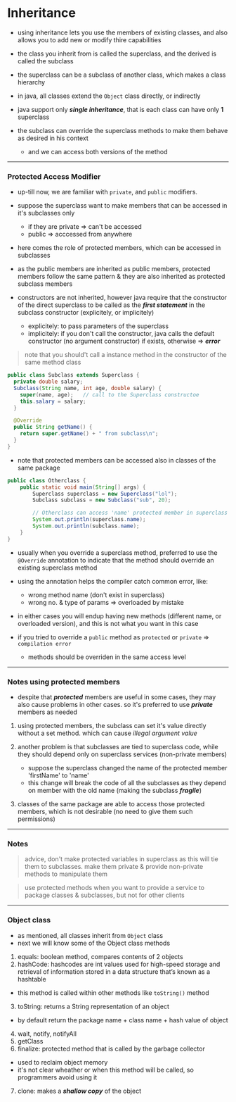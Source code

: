 # Inheritance

- using inheritance lets you use the members of existing classes, and also allows you to add new or modify thire capabilities

- the class you inherit from is called the superclass, and the derived is called the subclass

- the superclass can be a subclass of another class, which makes a class hierarchy

- in java, all classes extend the `Object` class directly, or indirectly

- java support only **_single inheritance_**, that is each class can have only **1** superclass

- the subclass can override the superclass methods to make them behave as desired in his context
  - and we can access both versions of the method

---

### Protected Access Modifier

- up-till now, we are familiar with `private`, and `public` modifiers.

- suppose the superclass want to make members that can be accessed in it's subclasses only

  - if they are private => can't be accessed
  - public => acccessed from anywhere

- here comes the role of protected members, which can be accessed in subclasses

- as the public members are inherited as public members, protected members follow the same pattern & they are also inherited as protected subclass members

- constructors are not inherited, however java require that the constructor of the direct superclass to be called as the **_first statement_** in the subclass constructor (explicitely, or implicitely)

  - explicitely: to pass parameters of the superclass
  - implicitely: if you don't call the constructor, java calls the default constructor (no argument constructor) if exists, otherwise => **_error_**

> note that you should't call a instance method in the constructor of the same method class

```java
public class Subclass extends Superclass {
  private double salary;
  Subclass(String name, int age, double salary) {
    super(name, age);   // call to the Superclass constructoe
    this.salary = salary;
  }

  @Override
  public String getName() {
    return super.getName() + " from subclass\n";
  }
}
```

- note that protected members can be accessed also in classes of the same package

```java
public class Otherclass {
    public static void main(String[] args) {
        Superclass superclass = new Superclass("lol");
        Subclass subclass = new Subclass("sub", 20);

        // Otherclass can access 'name' protected member in superclass
        System.out.println(superclass.name);
        System.out.println(subclass.name);
    }
}
```

- usually when you override a superclass method, preferred to use the `@Override` annotation to indicate that the method should override an existing superclass method

- using the annotation helps the compiler catch common error, like:

  - wrong method name (don't exist in superclass)
  - wrong no. & type of params => overloaded by mistake

- in either cases you will endup having new methods (different name, or overloaded version), and this is not what you want in this case

- if you tried to override a `public` method as `protected` or `private` => `compilation error`
  - methods should be overriden in the same access level

---

### Notes using protected members

- despite that **_protected_** members are useful in some cases, they may also cause problems in other cases. so it's preferred to use **_private_** members as needed

1. using protected members, the subclass can set it's value directly without a set method. which can cause _illegal argument value_

2. another problem is that subclasses are tied to superclass code, while they should depend only on superclass services (non-private members)

   - suppose the superclass changed the name of the protected member 'firstName' to 'name'
   - this change will break the code of all the subclasses as they depend on member with the old name (making the subclass **_fragile_**)

3. classes of the same package are able to access those protected members, which is not desirable (no need to give them such permissions)

---

### Notes

> advice, don't make protected variables in superclass as this will tie them to subclasses. make them private & provide non-private methods to manipulate them

> use protected methods when you want to provide a service to package classes & subclasses, but not for other clients

---

### Object class

- as mentioned, all classes inherit from `Object` class
- next we will know some of the Object class methods

1. equals: boolean method, compares contents of 2 objects
2. hashCode: hashcodes are int values used for high-speed storage and retrieval of information stored in a data structure that’s known as a hashtable

- this method is called within other methods like `toString()` method

3. toString: returns a String representation of an object

- by default return the package name + class name + hash value of object

4. wait, notify, notifyAll
5. getClass
6. finalize: protected method that is called by the garbage collector
  - used to reclaim object memory
  - it's not clear wheather or when this method will be called, so
    programmers avoid using it
7. clone: makes a **_shallow copy_** of the object
